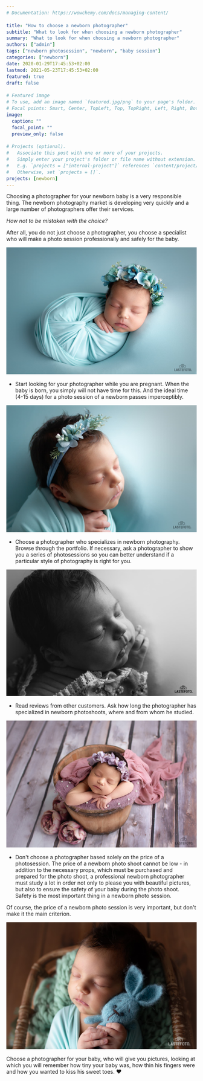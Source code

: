 ```yaml
---
# Documentation: https://wowchemy.com/docs/managing-content/

title: "How to choose a newborn photographer"
subtitle: "What to look for when choosing a newborn photographer"
summary: "What to look for when choosing a newborn photographer"
authors: ["admin"]
tags: ["newborn photosession", "newborn", "baby session"]
categories: ["newborn"]
date: 2020-01-29T17:45:53+02:00
lastmod: 2021-05-23T17:45:53+02:00
featured: true
draft: false

# Featured image
# To use, add an image named `featured.jpg/png` to your page's folder.
# Focal points: Smart, Center, TopLeft, Top, TopRight, Left, Right, BottomLeft, Bottom, BottomRight.
image:
  caption: ""
  focal_point: ""
  preview_only: false

# Projects (optional).
#   Associate this post with one or more of your projects.
#   Simply enter your project's folder or file name without extension.
#   E.g. `projects = ["internal-project"]` references `content/project/deep-learning/index.md`.
#   Otherwise, set `projects = []`.
projects: [newborn]
---
```

Choosing a photographer for your newborn baby is a very responsible thing. The newborn photography market is developing very quickly and a large number of photographers offer their services.

_How not to be mistaken with the choice?_

After all, you do not just choose a photographer, you choose a specialist who will make a photo session professionally and safely for the baby.

![newborn photosession](./newborn-photographer-1.jpg)

* Start looking for your photographer while you are pregnant. When the baby is born, you simply will not have time for this. And the ideal time (4-15 days) for a photo session of a newborn passes imperceptibly.

![newborn photo session in Tallinn](./newborn-photographer-2.jpg)

* Choose a photographer who specializes in newborn photography. Browse through the portfolio. If necessary, ask a photographer to show you a series of photosessions so you can better understand if a particular style of photography is right for you.

![newborn session in Tallinn](./newborn-photographer-3.jpg)

* Read reviews from other customers. Ask how long the photographer has specialized in newborn photoshoots, where and from whom he studied.

![newborn photosession in Tallinn](./newborn-photographer-4.jpg)

* Don't choose a photographer based solely on the price of a photosession. The price of a newborn photo shoot cannot be low - in addition to the necessary props, which must be purchased and prepared for the photo shoot, a professional newborn photographer must study a lot in order not only to please you with beautiful pictures, but also to ensure the safety of your baby during the photo shoot. Safety is the most important thing in a newborn photo session.

Of course, the price of a newborn photo session is very important, but don't make it the main criterion.

![newborn session in the studio](./newborn-photographer-5.jpg)

Choose a photographer for your baby, who will give you pictures, looking at which you will remember how tiny your baby was, how thin his fingers were and how you wanted to kiss his sweet toes. ❤️